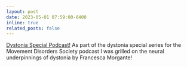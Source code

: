 ```yaml
---
layout: post
date: 2023-05-01 07:59:00-0400
inline: true
related_posts: false
---
```


[Dystonia Special Podcast!](https://www.movementdisorders.org/Podcasts/Unraveling-the-neural-routes-of-dystonia.htm) As part of the dystonia special series for the Movement Disorders Society podcast I was grilled on the neural underpinnings of dystonia by Francesca Morgante!     